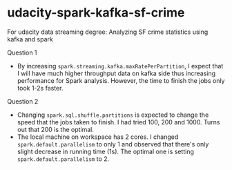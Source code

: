 # udacity-spark-kafka-sf-crime
For udacity data streaming degree: Analyzing SF crime statistics using kafka and spark

Question 1
- By increasing `spark.streaming.kafka.maxRatePerPartition`, I expect that I will have much higher throughput data on kafka side thus increasing performance for Spark analysis. However, the time to finish the jobs only took 1-2s faster.

Question 2
- Changing `spark.sql.shuffle.partitions` is expected to change the speed that the jobs taken to finish. I had tried 100, 200 and 1000. Turns out that 200 is the optimal.
- The local machine on workspace has 2 cores. I changed `spark.default.parallelism` to only 1 and observed that there's only slight decrease in running time (1s). The optimal one is setting `spark.default.parallelism` to 2.
